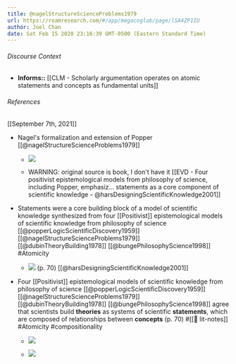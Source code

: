 ```yaml
---
title: @nagelStructureScienceProblems1979
url: https://roamresearch.com/#/app/megacoglab/page/lSA4ZP1IU
author: Joel Chan
date: Sat Feb 15 2020 23:16:39 GMT-0500 (Eastern Standard Time)
---
```




###### Discourse Context

- **Informs::** [[CLM - Scholarly argumentation operates on atomic statements and concepts as fundamental units]]

###### References

[[September 7th, 2021]]

- Nagel's formalization and extension of Popper [[@nagelStructureScienceProblems1979]]

    - ![](https://firebasestorage.googleapis.com/v0/b/firescript-577a2.appspot.com/o/imgs%2Fapp%2Fmegacoglab%2FS4vQvf-RCH?alt=media&token=1e73f32c-b8e0-4007-a229-1e2bc4426391)

    - WARNING: original source is book, I don't have it
[[EVD - Four positivist epistemological models from philosophy of science, including Popper, emphasiz... statements as a core component of scientific knowledge - @harsDesigningScientificKnowledge2001]]

- Statements were a core building block of a model of scientific knowledge synthesized from four [[Positivist]] epistemological models of scientific knowledge from philosophy of science [[@popperLogicScientificDiscovery1959]] [[@nagelStructureScienceProblems1979]] [[@dubinTheoryBuilding1978]] [[@bungePhilosophyScience1998]]   #Atomicity

    - ![](https://firebasestorage.googleapis.com/v0/b/firescript-577a2.appspot.com/o/imgs%2Fapp%2Fmegacoglab%2FBKdsNedWQB?alt=media&token=8d75e1d8-bd58-439f-a232-a25ebf651691) (p. 70)
[[@harsDesigningScientificKnowledge2001]]

- Four [[Positivist]] epistemological models of scientific knowledge from philosophy of science [[@popperLogicScientificDiscovery1959]] [[@nagelStructureScienceProblems1979]] [[@dubinTheoryBuilding1978]] [[@bungePhilosophyScience1998]] agree that scientists build __theories__ as systems of scientific __statements__, which are composed of relationships between __concepts__ (p. 70) #[[📝 lit-notes]] #Atomicity #compositionality

    - ![](https://firebasestorage.googleapis.com/v0/b/firescript-577a2.appspot.com/o/imgs%2Fapp%2Fmegacoglab%2FiQqwB1-Ial?alt=media&token=9a46a986-ca6d-4ba8-85f8-f86aab6bf660)

    - ![](https://firebasestorage.googleapis.com/v0/b/firescript-577a2.appspot.com/o/imgs%2Fapp%2Fmegacoglab%2FME-fGcQ9mR?alt=media&token=5881b8ea-a80e-4c5d-a7b0-4099ceafff13)
